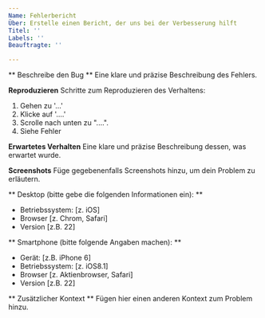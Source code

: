 ```yaml
---
Name: Fehlerbericht
Über: Erstelle einen Bericht, der uns bei der Verbesserung hilft
Titel: ''
Labels: ''
Beauftragte: ''

---
```


** Beschreibe den Bug **
Eine klare und präzise Beschreibung des Fehlers.

**Reproduzieren**
Schritte zum Reproduzieren des Verhaltens:
1. Gehen zu '...'
2. Klicke auf '....'
3. Scrolle nach unten zu "....".
4. Siehe Fehler

**Erwartetes Verhalten**
Eine klare und präzise Beschreibung dessen, was erwartet wurde.

**Screenshots**
Füge gegebenenfalls Screenshots hinzu, um dein Problem zu erläutern.

** Desktop (bitte gebe die folgenden Informationen ein): **
 - Betriebssystem: [z. iOS]
 - Browser [z. Chrom, Safari]
 - Version [z.B. 22]

** Smartphone (bitte folgende Angaben machen): **
 - Gerät: [z.B. iPhone 6]
 - Betriebssystem: [z. iOS8.1]
 - Browser [z. Aktienbrowser, Safari]
 - Version [z.B. 22]

** Zusätzlicher Kontext **
Fügen hier einen anderen Kontext zum Problem hinzu.
